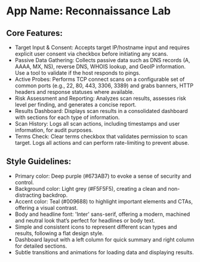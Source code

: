 # **App Name**: Reconnaissance Lab

## Core Features:

- Target Input & Consent: Accepts target IP/hostname input and requires explicit user consent via checkbox before initiating any scans.
- Passive Data Gathering: Collects passive data such as DNS records (A, AAAA, MX, NS), reverse DNS, WHOIS lookup, and GeoIP information. Use a tool to validate if the host responds to pings.
- Active Probes: Performs TCP connect scans on a configurable set of common ports (e.g., 22, 80, 443, 3306, 3389) and grabs banners, HTTP headers and response statuses where available.
- Risk Assessment and Reporting: Analyzes scan results, assesses risk level per finding, and generates a concise report.
- Results Dashboard: Displays scan results in a consolidated dashboard with sections for each type of information.
- Scan History: Logs all scan actions, including timestamps and user information, for audit purposes.
- Terms Check: Clear terms checkbox that validates permission to scan target. Logs all actions and can perform rate-limiting to prevent abuse.

## Style Guidelines:

- Primary color: Deep purple (#673AB7) to evoke a sense of security and control.
- Background color: Light grey (#F5F5F5), creating a clean and non-distracting backdrop.
- Accent color: Teal (#009688) to highlight important elements and CTAs, offering a visual contrast.
- Body and headline font: 'Inter' sans-serif, offering a modern, machined and neutral look that’s perfect for headlines or body text.
- Simple and consistent icons to represent different scan types and results, following a flat design style.
- Dashboard layout with a left column for quick summary and right column for detailed sections.
- Subtle transitions and animations for loading data and displaying results.